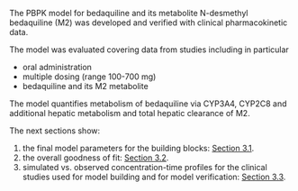 The PBPK model for bedaquiline and its metabolite N-desmethyl bedaquiline (M2) was developed and verified with clinical pharmacokinetic data.

The model was evaluated covering data from studies including in particular

* oral administration
* multiple dosing (range 100-700 mg)
* bedaquiline and its M2 metabolite

The model quantifies metabolism of bedaquiline via CYP3A4, CYP2C8 and additional hepatic metabolism and total hepatic clearance of M2.

The next sections show:

1. the final model parameters for the building blocks: [Section 3.1](#final-input-parameters).
2. the overall goodness of fit: [Section 3.2](#diagnostics-plots).
3. simulated vs. observed concentration-time profiles for the clinical studies used for model building and for model verification: [Section 3.3](#ct-profiles).

